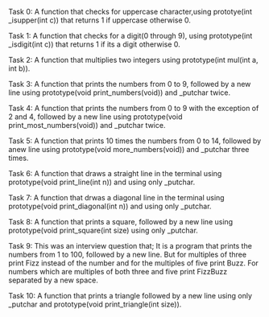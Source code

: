 Task 0: A function that checks for uppercase character,using prototye(int _isupper(int c)) that returns 1 if uppercase otherwise 0.

Task 1: A function that checks for a digit(0 through 9), using prototype(int _isdigit(int c)) that returns 1 if its a digit otherwise 0.

Task 2: A function that multiplies two integers using prototype(int mul(int a, int b)).

Task 3: A function that prints the numbers from 0 to 9, followed by a new line using prototype(void print_numbers(void)) and _putchar twice.

Task 4: A function that prints the numbers from 0 to 9 with the exception of 2 and 4, followed by a new line using prototype(void print_most_numbers(void)) and _putchar twice.

Task 5: A function that prints 10 times the numbers from 0 to 14, followed by anew line using prototype(void more_numbers(void)) and _putchar three times.

Task 6: A function that draws a straight line in the terminal using prototype(void print_line(int n)) and using  only _putchar.

Task 7: A function that drwas a diagonal line in the terminal using prototype(void print_diagonal(int n)) and using only _putchar.

Task 8: A function that prints a square, followed by a new line using prototype(void print_square(int size) using only _putchar.

Task 9: This was an interview question that; It is a program that prints the numbers from 1 to 100, followed by a new line. But for multiples of three print Fizz instead of the number and for the multiples of five print Buzz. For numbers which are multiples of both three and five print FizzBuzz separated by a new space.

Task 10: A function that prints a triangle followed by a new line using only _putchar and prototype(void print_triangle(int size)).